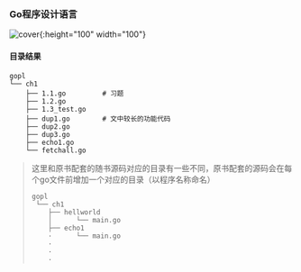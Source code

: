 ### Go程序设计语言


![cover](http://www.gopl.io/cover.png){:height="100" width="100"}

#### 目录结果

 ```shell
 gopl
 └── ch1
     ├── 1.1.go         # 习题
     ├── 1.2.go
     ├── 1.3_test.go	
     ├── dup1.go		# 文中较长的功能代码
     ├── dup2.go
     ├── dup3.go
     ├── echo1.go
     └── fetchall.go
 ```
 
 > 这里和原书配套的随书源码对应的目录有一些不同，原书配套的源码会在每个go文件前增加一个对应的目录（以程序名称命名）
 > ```shell
 > gopl
 >  └── ch1
 >     ├── hellworld
 >     │      └── main.go
 >     ├── echo1
 >     ·      └── main.go
 >     ·
 >     ·
 >     ·
 > ```